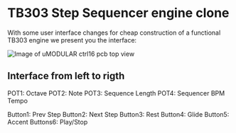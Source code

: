 # TB303 Step Sequencer engine clone

With some user interface changes for cheap construction of a functional TB303 engine we present you the interface:

![Image of uMODULAR ctrl16 pcb top view](https://raw.githubusercontent.com/midilab/uClock/development/examples/AcidStepSequencer/acid_step_sequencer-protoboard-v001.png)

## Interface from left to rigth

POT1: Octave
POT2: Note
POT3: Sequence Length
POT4: Sequencer BPM Tempo

Button1: Prev Step
Button2: Next Step
Button3: Rest
Button4: Glide
Button5: Accent
Buttons6: Play/Stop